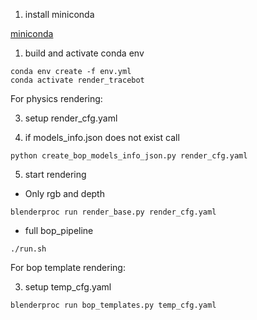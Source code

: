 1. install miniconda

[miniconda](https://docs.conda.io/en/latest/miniconda.html#)

1.  build and activate conda env
```
conda env create -f env.yml
conda activate render_tracebot
```


For physics rendering:

3. setup render_cfg.yaml

4. if models_info.json does not exist call
```
python create_bop_models_info_json.py render_cfg.yaml 
```

5. start rendering

 - Only rgb and depth
```
blenderproc run render_base.py render_cfg.yaml
```

- full bop_pipeline
```
./run.sh
```

For bop template rendering:

3. setup temp_cfg.yaml

```
blenderproc run bop_templates.py temp_cfg.yaml
```